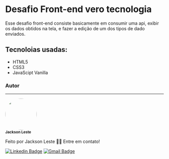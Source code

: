 # Desafio Front-end vero tecnologia

Esse desafio front-end consiste basicamente em consumir uma api, exibir os dados obtidos na tela, e fazer a edição de um dos tipos de dado enviados.

## Tecnoloias usadas:
- HTML5
- CSS3
- JavaScipt Vanilla

### Autor
---

 <img style="border-radius: 50%;" src="https://media-exp1.licdn.com/dms/image/C4E03AQGO4G5C92AbhA/profile-displayphoto-shrink_400_400/0/1633755116948?e=1646870400&v=beta&t=KY5HBGarLNe_8-7kTJRBh3T2W_KPuHGpCUuivqCNvcQ" width="100px;" alt=""/>
 <br>
 <sub><b>Jackson Leste</b></sub>


Feito por Jackson Leste 👋🏽 Entre em contato!

[![Linkedin Badge](https://img.shields.io/badge/-Jackson%20Leste-blue?style=flat-square&logo=Linkedin&logoColor=white&link=linkedin.com/in/jackson-leste-2765841bb)](linkedin.com/in/jackson-leste-2765841bb) 
[![Gmail Badge](https://img.shields.io/badge/-jacksongoncalves.leste@gmail.com-c14438?style=flat-square&logo=Gmail&logoColor=white&link=mailto:jacksongoncalves.leste@gmail.com)](mailto:jacksongoncalves.leste@gmail.com)

